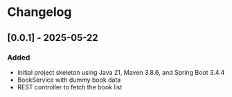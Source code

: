 # Changelog

## [0.0.1] - 2025-05-22
### Added
- Initial project skeleton using Java 21, Maven 3.8.6, and Spring Boot 3.4.4
- BookService with dummy book data
- REST controller to fetch the book list
